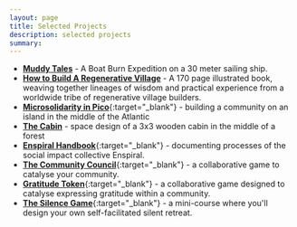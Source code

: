 ```yaml
---
layout: page
title: Selected Projects
description: selected projects
summary:
---
```




- [**Muddy Tales**](/muddy-tales/) - A Boat Burn Expedition on a 30 meter sailing ship.
- [**How to Build A Regenerative Village**](/regenerative-village) - A 170 page illustrated book, weaving together lineages of wisdom and practical experience from a worldwide tribe of regenerative village builders.
- [**Microsolidarity in Pico**](https://pico.microsolidarity.cc){:target="_blank"} - building a community on an island in the middle of the Atlantic
- [**The Cabin**](/cabin) - space design of a 3x3 wooden cabin in the middle of a forest
- [**Enspiral Handbook**](https://handbook.enspiral.com){:target="_blank"} - documenting processes of the social impact collective Enspiral.
- [**The Community Council**](/community-council){:target="_blank"} - a collaborative game to catalyse your community.
- [**Gratitude Token**](/gratitude-token){:target="_blank"} - a collaborative game designed to catalyse expressing gratitude within a community.
- [**The Silence Game**](https://payhip.com/b/IUkGi){:target="_blank"} - a mini-course where you'll design your own self-facilitated silent retreat.